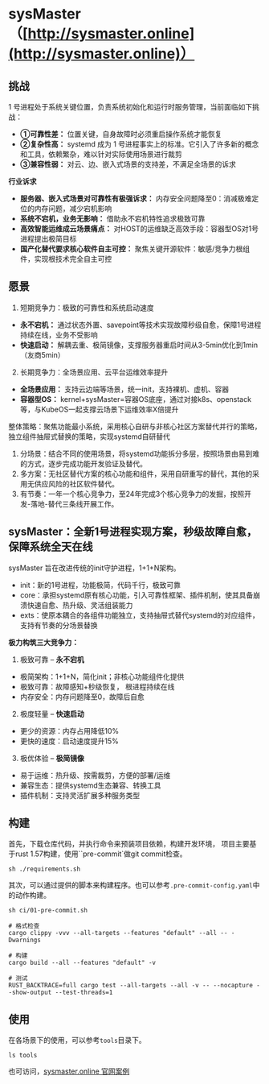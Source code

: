 # sysMaster （[http://sysmaster.online](http://sysmaster.online)）

## 挑战

1 号进程处于系统关键位置，负责系统初始化和运行时服务管理，当前面临如下挑战：
- **①可靠性差：** 位置关键，自身故障时必须重启操作系统才能恢复
- **②复杂性高：** systemd 成为 1 号进程事实上的标准。它引入了许多新的概念和工具，依赖繁杂，难以针对实际使用场景进行裁剪
- **③兼容性弱：** 对云、边、嵌入式场景的支持差，不满足全场景的诉求

**行业诉求**
- **服务器、嵌入式场景对可靠性有极强诉求：** 内存安全问题降至0：消减极难定位的内存问题，减少宕机影响
- **系统不宕机，业务无影响：** 借助永不宕机特性追求极致可靠
- **高效智能运维成云场景痛点：** 对HOST的运维缺乏高效手段：容器型OS对1号进程提出极简目标
- **国产化替代要求核心软件自主可控：** 聚焦关键开源软件：敏感/竞争力根组件，实现根技术完全自主可控

## 愿景
1. 短期竞争力：极致的可靠性和系统启动速度
- **永不宕机：** 通过状态外置、savepoint等技术实现故障秒级自愈，保障1号进程持续在线，业务不受影响
- **快速启动：** 解耦去重、极简镜像，支撑服务器重启时间从3-5min优化到1min（友商5min）
2. 长期竞争力：全场景应用、云平台运维效率提升
- **全场景应用：** 支持云边端等场景，统一init，支持裸机、虚机、容器
- **容器型OS：** kernel+sysMaster=容器OS底座，通过对接k8s、openstack等，与KubeOS一起支撑云场景下运维效率X倍提升

整体策略：聚焦功能最小系统，采用核心自研与非核心社区方案替代并行的策略，独立组件抽屉式替换的策略，实现systemd自研替代
1. 分场景：结合不同的使用场景，将systemd功能拆分多层，按照场景由易到难的方式，逐步完成功能开发验证及替代。
2. 多方案：无社区替代方案的核心功能和组件，采用自研重写的替代，其他的采用无供应风险的社区软件替代。
3. 有节奏：一年一个核心竞争力，至24年完成3个核心竞争力的发掘，按照开发-落地-替代三条线开展工作。

## sysMaster：全新1号进程实现方案，秒级故障自愈，保障系统全天在线
sysMaster 旨在改进传统的init守护进程，1+1+N架构。
- init：新的1号进程，功能极简，代码千行，极致可靠
- core：承担systemd原有核心功能，引入可靠性框架、插件机制，使其具备崩溃快速自愈、热升级、灵活组装能力
- exts：使原本耦合的各组件功能独立，支持抽屉式替代systemd的对应组件，支持有节奏的分场景替换

**极力构筑三大竞争力：**
1. 极致可靠 – **永不宕机**
- 极简架构：1+1+N，简化init；非核心功能组件化提供
- 极致可靠：故障感知+秒级恢复， 根进程持续在线
- 内存安全：内存问题降至0，故障后自愈
2. 极度轻量 – **快速启动**
- 更少的资源：内存占用降低10%
- 更快的速度：启动速度提升15%
3. 极优体验 – **极简镜像**
- 易于运维：热升级、按需裁剪，方便的部署/运维
- 兼容生态：提供systemd生态兼容、转换工具
- 插件机制：支持灵活扩展多种服务类型

## 构建

首先，下载仓库代码，并执行命令来预装项目依赖，构建开发环境， 项目主要基于rust 1.57构建，使用``pre-commit`做git commit检查。
```
sh ./requirements.sh
```
其次，可以通过提供的脚本来构建程序。也可以参考`.pre-commit-config.yaml`中的动作构建。
```
sh ci/01-pre-commit.sh

# 格式检查
cargo clippy -vvv --all-targets --features "default" --all -- -Dwarnings

# 构建
cargo build --all --features "default" -v

# 测试
RUST_BACKTRACE=full cargo test --all-targets --all -v -- --nocapture --show-output --test-threads=1
```
## 使用

在各场景下的使用，可以参考`tools`目录下。
```
ls tools
```
也可访问，[sysmaster.online 官网案例](http://sysmaster.online/resolution/00-systemd2sysmaster/)